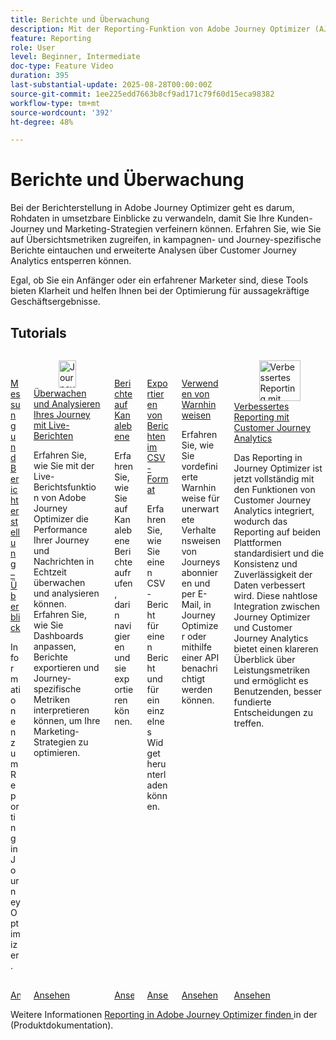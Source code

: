 ```yaml
---
title: Berichte und Überwachung
description: Mit der Reporting-Funktion von Adobe Journey Optimizer (AJO) erhalten Sie einen umfassenden Überblick über Ihre Marketing-Maßnahmen. Erfahren Sie, wie Sie auf Übersichtsmetriken zugreifen, in kampagnen- und Journey-spezifische Berichte eintauchen und erweiterte Analysen über Customer Journey Analytics entsperren können.
feature: Reporting
role: User
level: Beginner, Intermediate
doc-type: Feature Video
duration: 395
last-substantial-update: 2025-08-28T00:00:00Z
source-git-commit: 1ee225edd7663b8cf9ad171c79f60d15eca98382
workflow-type: tm+mt
source-wordcount: '392'
ht-degree: 48%

---
```



# Berichte und Überwachung

Bei der Berichterstellung in Adobe Journey Optimizer geht es darum, Rohdaten in umsetzbare Einblicke zu verwandeln, damit Sie Ihre Kunden-Journey und Marketing-Strategien verfeinern können. Erfahren Sie, wie Sie auf Übersichtsmetriken zugreifen, in kampagnen- und Journey-spezifische Berichte eintauchen und erweiterte Analysen über Customer Journey Analytics entsperren können.

Egal, ob Sie ein Anfänger oder ein erfahrener Marketer sind, diese Tools bieten Klarheit und helfen Ihnen bei der Optimierung für aussagekräftige Geschäftsergebnisse.

## Tutorials
<!-- CARDS
* https://experienceleague.adobe.com/de/docs/journey-optimizer-learn/tutorials/report-and-monitor/measurement-and-reporting-overview
* https://experienceleague.adobe.com/de/docs/journey-optimizer-learn/tutorials/report-and-monitor/monitor-and-analyze-your-journey-with-live-reports
* https://experienceleague.adobe.com/de/docs/journey-optimizer-learn/tutorials/report-and-monitor/channel-level-reports
* https://experienceleague.adobe.com/de/docs/journey-optimizer-learn/tutorials/report-and-monitor/export-reports-in-csv-format
* https://experienceleague.adobe.com/de/docs/journey-optimizer-learn/tutorials/report-and-monitor/alerts
* https://experienceleague.adobe.com/de/docs/journey-optimizer-learn/tutorials/report-and-monitor/enhanced-reporting-with-customer-journey-analytics
-->
<!-- START CARDS HTML - DO NOT MODIFY BY HAND -->
<div class="columns">
    <div class="column is-half-tablet is-half-desktop is-one-third-widescreen" aria-label="Measurement & Reporting - Overview">
        <div class="card" style="height: 100%; display: flex; flex-direction: column; height: 100%;">
            <div class="card-image">
                <figure class="image x-is-16by9">
                    <a href="https://experienceleague.adobe.com/de/docs/journey-optimizer-learn/tutorials/report-and-monitor/measurement-and-reporting-overview" title="Messung und Reporting – Überblick" target="_blank" rel="referrer">
                        <img class="is-bordered-r-small" src="https://video.tv.adobe.com/v/3432673/?format=jpeg&nocache=1756406406381" alt="Messung und Reporting – Überblick"
                             style="width: 100%; aspect-ratio: 16 / 9; object-fit: cover; overflow: hidden; display: block; margin: auto;">
                    </a>
                </figure>
            </div>
            <div class="card-content is-padded-small" style="display: flex; flex-direction: column; flex-grow: 1; justify-content: space-between;">
                <div class="top-card-content">
                    <p class="headline is-size-6 has-text-weight-bold">
                        <a href="https://experienceleague.adobe.com/de/docs/journey-optimizer-learn/tutorials/report-and-monitor/measurement-and-reporting-overview" target="_blank" rel="referrer" title="Messung und Reporting – Überblick">Messung und Berichterstellung – Überblick</a>
                    </p>
                    <p class="is-size-6">Informationen zum Reporting in Journey Optimizer.</p>
                </div>
                <a href="https://experienceleague.adobe.com/de/docs/journey-optimizer-learn/tutorials/report-and-monitor/measurement-and-reporting-overview" target="_blank" rel="referrer" class="spectrum-Button spectrum-Button--outline spectrum-Button--primary spectrum-Button--sizeM" style="align-self: flex-start; margin-top: 1rem;">
                    <span class="spectrum-Button-label has-no-wrap has-text-weight-bold">Ansehen</span>
                </a>
            </div>
        </div>
    </div>
    <div class="column is-half-tablet is-half-desktop is-one-third-widescreen" aria-label="Monitor and analyze your journey with live reports">
        <div class="card" style="height: 100%; display: flex; flex-direction: column; height: 100%;">
            <div class="card-image">
                <figure class="image x-is-16by9">
                    <a href="https://experienceleague.adobe.com/de/docs/journey-optimizer-learn/tutorials/report-and-monitor/monitor-and-analyze-your-journey-with-live-reports" title="Journey mit Live-Berichten überwachen und analysieren" target="_blank" rel="referrer">
                        <img class="is-bordered-r-small" src="https://video.tv.adobe.com/v/3470844/?format=jpeg&nocache=1756406406388&captions=ger" alt="Journey mit Live-Berichten überwachen und analysieren"
                             style="width: 100%; aspect-ratio: 16 / 9; object-fit: cover; overflow: hidden; display: block; margin: auto;">
                    </a>
                </figure>
            </div>
            <div class="card-content is-padded-small" style="display: flex; flex-direction: column; flex-grow: 1; justify-content: space-between;">
                <div class="top-card-content">
                    <p class="headline is-size-6 has-text-weight-bold">
                        <a href="https://experienceleague.adobe.com/de/docs/journey-optimizer-learn/tutorials/report-and-monitor/monitor-and-analyze-your-journey-with-live-reports" target="_blank" rel="referrer" title="Journey mit Live-Berichten überwachen und analysieren">Überwachen und Analysieren Ihres Journey mit Live-Berichten</a>
                    </p>
                    <p class="is-size-6">Erfahren Sie, wie Sie mit der Live-Berichtsfunktion von Adobe Journey Optimizer die Performance Ihrer Journey und Nachrichten in Echtzeit überwachen und analysieren können. Erfahren Sie, wie Sie Dashboards anpassen, Berichte exportieren und Journey-spezifische Metriken interpretieren können, um Ihre Marketing-Strategien zu optimieren.</p>
                </div>
                <a href="https://experienceleague.adobe.com/de/docs/journey-optimizer-learn/tutorials/report-and-monitor/monitor-and-analyze-your-journey-with-live-reports" target="_blank" rel="referrer" class="spectrum-Button spectrum-Button--outline spectrum-Button--primary spectrum-Button--sizeM" style="align-self: flex-start; margin-top: 1rem;">
                    <span class="spectrum-Button-label has-no-wrap has-text-weight-bold">Ansehen</span>
                </a>
            </div>
        </div>
    </div>
    <div class="column is-half-tablet is-half-desktop is-one-third-widescreen" aria-label="Channel level reports">
        <div class="card" style="height: 100%; display: flex; flex-direction: column; height: 100%;">
            <div class="card-image">
                <figure class="image x-is-16by9">
                    <a href="https://experienceleague.adobe.com/de/docs/journey-optimizer-learn/tutorials/report-and-monitor/channel-level-reports" title="Berichte auf Kanalebene" target="_blank" rel="referrer">
                        <img class="is-bordered-r-small" src="https://video.tv.adobe.com/v/3448048/?format=jpeg&nocache=1756406406387&captions=ger" alt="Berichte auf Kanalebene"
                             style="width: 100%; aspect-ratio: 16 / 9; object-fit: cover; overflow: hidden; display: block; margin: auto;">
                    </a>
                </figure>
            </div>
            <div class="card-content is-padded-small" style="display: flex; flex-direction: column; flex-grow: 1; justify-content: space-between;">
                <div class="top-card-content">
                    <p class="headline is-size-6 has-text-weight-bold">
                        <a href="https://experienceleague.adobe.com/de/docs/journey-optimizer-learn/tutorials/report-and-monitor/channel-level-reports" target="_blank" rel="referrer" title="Berichte auf Kanalebene">Berichte auf Kanalebene</a>
                    </p>
                    <p class="is-size-6">Erfahren Sie, wie Sie auf Kanalebene Berichte aufrufen, darin navigieren und sie exportieren können.</p>
                </div>
                <a href="https://experienceleague.adobe.com/de/docs/journey-optimizer-learn/tutorials/report-and-monitor/channel-level-reports" target="_blank" rel="referrer" class="spectrum-Button spectrum-Button--outline spectrum-Button--primary spectrum-Button--sizeM" style="align-self: flex-start; margin-top: 1rem;">
                    <span class="spectrum-Button-label has-no-wrap has-text-weight-bold">Ansehen</span>
                </a>
            </div>
        </div>
    </div>
    <div class="column is-half-tablet is-half-desktop is-one-third-widescreen" aria-label="Export reports in CSV format">
        <div class="card" style="height: 100%; display: flex; flex-direction: column; height: 100%;">
            <div class="card-image">
                <figure class="image x-is-16by9">
                    <a href="https://experienceleague.adobe.com/de/docs/journey-optimizer-learn/tutorials/report-and-monitor/export-reports-in-csv-format" title="Exportieren von Berichten im CSV-Format" target="_blank" rel="referrer">
                        <img class="is-bordered-r-small" src="https://video.tv.adobe.com/v/3439622/?format=jpeg&nocache=1756406406384&captions=ger" alt="Exportieren von Berichten im CSV-Format"
                             style="width: 100%; aspect-ratio: 16 / 9; object-fit: cover; overflow: hidden; display: block; margin: auto;">
                    </a>
                </figure>
            </div>
            <div class="card-content is-padded-small" style="display: flex; flex-direction: column; flex-grow: 1; justify-content: space-between;">
                <div class="top-card-content">
                    <p class="headline is-size-6 has-text-weight-bold">
                        <a href="https://experienceleague.adobe.com/de/docs/journey-optimizer-learn/tutorials/report-and-monitor/export-reports-in-csv-format" target="_blank" rel="referrer" title="Exportieren von Berichten im CSV-Format">Exportieren von Berichten im CSV-Format</a>
                    </p>
                    <p class="is-size-6">Erfahren Sie, wie Sie einen CSV-Bericht für einen Bericht und für ein einzelnes Widget herunterladen können.</p>
                </div>
                <a href="https://experienceleague.adobe.com/de/docs/journey-optimizer-learn/tutorials/report-and-monitor/export-reports-in-csv-format" target="_blank" rel="referrer" class="spectrum-Button spectrum-Button--outline spectrum-Button--primary spectrum-Button--sizeM" style="align-self: flex-start; margin-top: 1rem;">
                    <span class="spectrum-Button-label has-no-wrap has-text-weight-bold">Ansehen</span>
                </a>
            </div>
        </div>
    </div>
    <div class="column is-half-tablet is-half-desktop is-one-third-widescreen" aria-label="Use alerts">
        <div class="card" style="height: 100%; display: flex; flex-direction: column; height: 100%;">
            <div class="card-image">
                <figure class="image x-is-16by9">
                    <a href="https://experienceleague.adobe.com/de/docs/journey-optimizer-learn/tutorials/report-and-monitor/alerts" title="Verwenden von Warnhinweisen" target="_blank" rel="referrer">
                        <img class="is-bordered-r-small" src="https://video.tv.adobe.com/v/336218?format=jpeg&nocache=1756406406387" alt="Verwenden von Warnhinweisen"
                             style="width: 100%; aspect-ratio: 16 / 9; object-fit: cover; overflow: hidden; display: block; margin: auto;">
                    </a>
                </figure>
            </div>
            <div class="card-content is-padded-small" style="display: flex; flex-direction: column; flex-grow: 1; justify-content: space-between;">
                <div class="top-card-content">
                    <p class="headline is-size-6 has-text-weight-bold">
                        <a href="https://experienceleague.adobe.com/de/docs/journey-optimizer-learn/tutorials/report-and-monitor/alerts" target="_blank" rel="referrer" title="Verwenden von Warnhinweisen">Verwenden von Warnhinweisen</a>
                    </p>
                    <p class="is-size-6">Erfahren Sie, wie Sie vordefinierte Warnhinweise für unerwartete Verhaltensweisen von Journeys abonnieren und per E-Mail, in Journey Optimizer oder mithilfe einer API benachrichtigt werden können.</p>
                </div>
                <a href="https://experienceleague.adobe.com/de/docs/journey-optimizer-learn/tutorials/report-and-monitor/alerts" target="_blank" rel="referrer" class="spectrum-Button spectrum-Button--outline spectrum-Button--primary spectrum-Button--sizeM" style="align-self: flex-start; margin-top: 1rem;">
                    <span class="spectrum-Button-label has-no-wrap has-text-weight-bold">Ansehen</span>
                </a>
            </div>
        </div>
    </div>
    <div class="column is-half-tablet is-half-desktop is-one-third-widescreen" aria-label="Enhanced reporting with Customer Journey Analytics">
        <div class="card" style="height: 100%; display: flex; flex-direction: column; height: 100%;">
            <div class="card-image">
                <figure class="image x-is-16by9">
                    <a href="https://experienceleague.adobe.com/de/docs/journey-optimizer-learn/tutorials/report-and-monitor/enhanced-reporting-with-customer-journey-analytics" title="Verbessertes Reporting mit Customer Journey Analytics" target="_blank" rel="referrer">
                        <img class="is-bordered-r-small" src="https://video.tv.adobe.com/v/3443160/?format=jpeg&nocache=1756406406386&captions=ger" alt="Verbessertes Reporting mit Customer Journey Analytics"
                             style="width: 100%; aspect-ratio: 16 / 9; object-fit: cover; overflow: hidden; display: block; margin: auto;">
                    </a>
                </figure>
            </div>
            <div class="card-content is-padded-small" style="display: flex; flex-direction: column; flex-grow: 1; justify-content: space-between;">
                <div class="top-card-content">
                    <p class="headline is-size-6 has-text-weight-bold">
                        <a href="https://experienceleague.adobe.com/de/docs/journey-optimizer-learn/tutorials/report-and-monitor/enhanced-reporting-with-customer-journey-analytics" target="_blank" rel="referrer" title="Verbessertes Reporting mit Customer Journey Analytics">Verbessertes Reporting mit Customer Journey Analytics</a>
                    </p>
                    <p class="is-size-6">Das Reporting in Journey Optimizer ist jetzt vollständig mit den Funktionen von Customer Journey Analytics integriert, wodurch das Reporting auf beiden Plattformen standardisiert und die Konsistenz und Zuverlässigkeit der Daten verbessert wird. Diese nahtlose Integration zwischen Journey Optimizer und Customer Journey Analytics bietet einen klareren Überblick über Leistungsmetriken und ermöglicht es Benutzenden, besser fundierte Entscheidungen zu treffen.</p>
                </div>
                <a href="https://experienceleague.adobe.com/de/docs/journey-optimizer-learn/tutorials/report-and-monitor/enhanced-reporting-with-customer-journey-analytics" target="_blank" rel="referrer" class="spectrum-Button spectrum-Button--outline spectrum-Button--primary spectrum-Button--sizeM" style="align-self: flex-start; margin-top: 1rem;">
                    <span class="spectrum-Button-label has-no-wrap has-text-weight-bold">Ansehen</span>
                </a>
            </div>
        </div>
    </div>
</div>
<!-- END CARDS HTML - DO NOT MODIFY BY HAND -->



Weitere Informationen [ Reporting in Adobe Journey Optimizer finden ](https://experienceleague.adobe.com/de/docs/journey-optimizer/using/reporting/reporting-landing-page) in der (Produktdokumentation).
